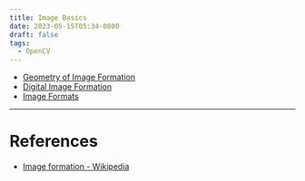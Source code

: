 ```yaml
---
title: Image Basics
date: 2023-05-15T05:34-0800
draft: false
tags:
  - OpenCV
---
```

- [Geometry of Image Formation](/notes/computer/opencv/opencv-basics/image-basics/geometry-of-image-formation)
- [Digital Image Formation](/notes/computer/opencv/opencv-basics/image-basics/digital-image-formation)
- [Image Formats](/notes/computer/opencv/opencv-basics/image-basics/image-formats)

---
# References

- [Image formation - Wikipedia](https://en.wikipedia.org/wiki/Image_formation)
